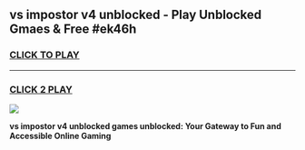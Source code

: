 
## vs impostor v4 unblocked - Play Unblocked Gmaes & Free #ek46h
<h3>
<a href="https://news.freeplayer.one?title=vs_impostor_v4_unblocked&ref=27F">CLICK TO PLAY</a></h3>
<hr>

<h3>
<a href="https://news.freeplayer.one?title=vs_impostor_v4_unblocked&ref=27F">CLICK 2 PLAY</a>
  
</h3>

<a href="https://news.freeplayer.one?title=vs_impostor_v4_unblocked&ref=27F/"><img src="https://clearcache.store/games.png"></a>


**vs impostor v4 unblocked games unblocked: Your Gateway to Fun and Accessible Online Gaming**
